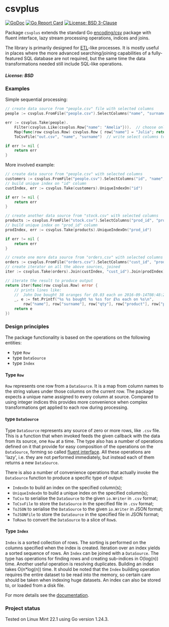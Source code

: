 # csvplus

[![GoDoc](https://godoc.org/github.com/maxim2266/csvplus?status.svg)](https://pkg.go.dev/github.com/maxim2266/csvplus)
[![Go Report Card](https://goreportcard.com/badge/github.com/maxim2266/csvplus)](https://goreportcard.com/report/github.com/maxim2266/csvplus)
[![License: BSD 3-Clause](https://img.shields.io/badge/License-BSD_3--Clause-yellow.svg)](https://opensource.org/licenses/BSD-3-Clause)

Package `csvplus` extends the standard Go [encoding/csv](https://golang.org/pkg/encoding/csv/)
package with fluent interface, lazy stream processing operations, indices and joins.

The library is primarily designed for [ETL](https://en.wikipedia.org/wiki/Extract,_transform,_load)-like processes.
It is mostly useful in places where the more advanced searching/joining capabilities of a fully-featured SQL
database are not required, but the same time the data transformations needed still include SQL-like operations.

##### License: BSD

### Examples

Simple sequential processing:
```Go
// create data source from "people.csv" file with selected columns
people := csvplus.FromFile("people.csv").SelectColumns("name", "surname", "id")

err := csvplus.Take(people).
	Filter(csvplus.Like(csvplus.Row{"name": "Amelia"})).  // choose only this name
	Map(func(row csvplus.Row) csvplus.Row { row["name"] = "Julia"; return row }).  // replace the name
	ToCsvFile("out.csv", "name", "surname")  // write select columns to .csv file

if err != nil {
	return err
}
```

More involved example:
```Go
// create data source from "people.csv" with selected columns
customers := csvplus.FromFile("people.csv").SelectColumns("id", "name", "surname")
// build unique index on "id" column
custIndex, err := csvplus.Take(customers).UniqueIndexOn("id")

if err != nil {
	return err
}

// create another data source from "stock.csv" with selected columns
products := csvplus.FromFile("stock.csv").SelectColumns("prod_id", "product", "price")
// build unique index on "prod_id" column
prodIndex, err := csvplus.Take(products).UniqueIndexOn("prod_id")

if err != nil {
	return err
}

// create one more data source from "orders.csv" with selected columns
orders := csvplus.FromFile("orders.csv").SelectColumns("cust_id", "prod_id", "qty", "ts")
// create iterator on all the above sources, joined
iter := csvplus.Take(orders).Join(custIndex, "cust_id").Join(prodIndex)

// iterate the result to produce output
return iter(func(row csvplus.Row) error {
	// prints lines like:
	//	John Doe bought 38 oranges for £0.03 each on 2016-09-14T08:48:22+01:00
	_, e := fmt.Printf("%s %s bought %s %ss for £%s each on %s\n",
		row["name"], row["surname"], row["qty"], row["product"], row["price"], row["ts"])
	return e
})
```

### Design principles

The package functionality is based on the operations on the following entities:
- type `Row`
- type `DataSource`
- type `Index`

#### Type `Row`
`Row` represents one row from a `DataSource`. It is a map from column names
to the string values under those columns on the current row. The package expects a unique name
assigned to every column at source. Compared to using integer indices this provides more
convenience when complex transformations get applied to each row during processing.

#### type `DataSource`
Type `DataSource` represents any source of zero or more rows, like `.csv` file. This is a function
that when invoked feeds the given callback with the data from its source, one `Row` at a time.
The type also has a number of operations defined on it that provide for easy composition of the
operations on the `DataSource`, forming so called [fluent interface](https://en.wikipedia.org/wiki/Fluent_interface).
All these operations are 'lazy', i.e. they are not performed immediately, but instead each of them
returns a new `DataSource`.

There is also a number of convenience operations that actually invoke
the `DataSource` function to produce a specific type of output:
- `IndexOn` to build an index on the specified column(s);
- `UniqueIndexOn` to build a unique index on the specified column(s);
- `ToCsv` to serialise the `DataSource` to the given `io.Writer` in `.csv` format;
- `ToCsvFile` to store the `DataSource` in the specified file in `.csv` format;
- `ToJSON` to serialise the `DataSource` to the given `io.Writer` in JSON format;
- `ToJSONFile` to store the `DataSource` in the specified file in JSON format;
- `ToRows` to convert the `DataSource` to a slice of `Row`s.

#### Type `Index`
`Index` is a sorted collection of rows. The sorting is performed on the columns specified when the index
is created. Iteration over an index yields a sorted sequence of rows. An `Index` can be joined with
a `DataSource`. The type has operations for finding rows and creating sub-indices in O(log(n)) time.
Another useful operation is resolving duplicates. Building an index takes O(n*log(n)) time. It should
be noted that the `Index` building operation requires the entire dataset to be read into
the memory, so certain care should be taken when indexing huge datasets. An index can also be
stored to, or loaded from a disk file.

For more details see the [documentation](https://godoc.org/github.com/maxim2266/csvplus).

### Project status
Tested on Linux Mint 22.1 using Go version 1.24.3.
